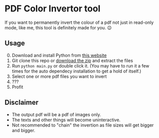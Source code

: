 # PDF Color Invertor tool

If you want to permanently invert the colour of a pdf not just in read-only mode, like me, this tool is definitely made for you. 😉

## Usage

0. Download and install Python from [this website](https://www.python.org/downloads/)
1. Git clone this repo or [download the zip](https://github.com/arskiir/pdf-color-inverter/archive/refs/heads/main.zip) and extract the files
2. Run `python main.py` or double click it. (You may have to run it a few times for the auto dependecy installation to get a hold of itself.)
3. Select one or more pdf files you want to invert
4. ???
5. Profit

## Disclaimer

- The output pdf will be a pdf of images only.
- The texts and other things will become uninteractive.
- Not recommended to "chain" the invertion as file sizes will get bigger and bigger.
